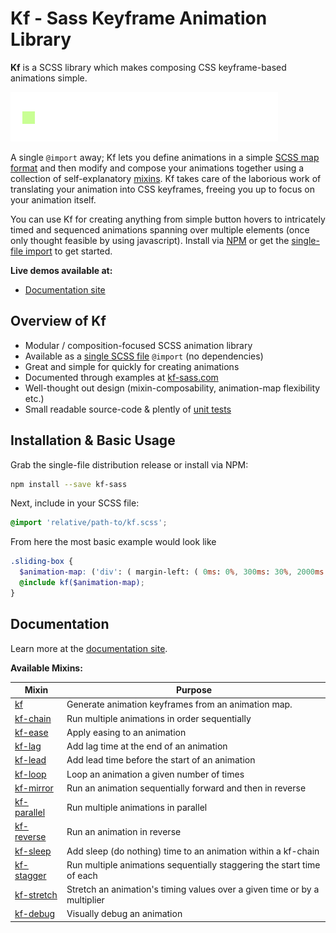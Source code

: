 # Kf - Sass Keyframe Animation Library
**Kf** is a SCSS library which makes composing CSS keyframe-based animations simple.

[![Demo Animation as a GIF](scss/resource/demo_animation.gif)](kf-sass.com)

A single `@import` away; Kf lets you define animations in a simple [SCSS map format](http://kf-sass.com/guide/animation-maps/) and then modify and compose your animations together using a collection of self-explanatory [mixins](http://kf-sass.com/mixins). Kf takes care of the laborious work of translating your animation into CSS keyframes, freeing you up to focus on your animation itself.

You can use Kf for creating anything from simple button hovers to intricately timed and sequenced animations spanning over multiple elements (once only thought feasible by using javascript). Install via [NPM](https://www.npmjs.com/package/kf-sass) or get the [single-file import](https://raw.githubusercontent.com/mil/kf-sass/master/dist/kf-1.0.0.scss) to get started.

**Live demos available at:**
- [Documentation site](http://kf-sass.com)

## Overview of Kf
- Modular / composition-focused SCSS animation library
- Available as a [single SCSS file](https://raw.githubusercontent.com/mil/kf-sass/master/dist/kf-1.0.0.scss) `@import` (no dependencies)
- Great and simple for quickly for creating animations
- Documented through examples at [kf-sass.com](http://kf-sass.com)
- Well-thought out design (mixin-composability, animation-map flexibility etc.)
- Small readable source-code & plently of [unit tests](/test)

## Installation & Basic Usage
Grab the single-file distribution release or install via NPM:
```bash
npm install --save kf-sass
```

Next, include in your SCSS file:
```scss
@import 'relative/path-to/kf.scss';
```

From here the most basic example would look like 
```scss
.sliding-box {
  $animation-map: ('div': ( margin-left: ( 0ms: 0%, 300ms: 30%, 2000ms: 100% ) ));
  @include kf($animation-map);
}
```


## Documentation
Learn more at the [documentation site](http://kf-sass.com).

**Available Mixins:**

| Mixin                                                | Purpose                                                                  |
| -                                                    | -                                                                        |
| [kf](http://kf-sass.com/mixins/kf)                   | Generate animation keyframes from an animation map.                      |
| [kf-chain](http://kf-sass.com/mixins/kf-chain)       | Run multiple animations in order sequentially                            |
| [kf-ease](http://kf-sass.com/mixins/kf-ease)         | Apply easing to an animation                                             | 
| [kf-lag](http://kf-sass.com/mixins/kf-lag)           | Add lag time at the end of an animation                                  |
| [kf-lead](http://kf-sass.com/mixins/kf-lead)         | Add lead time before the start of an animation                           |
| [kf-loop](http://kf-sass.com/mixins/kf-loop)         | Loop an animation a given number of times                                |
| [kf-mirror](http://kf-sass.com/mixins/kf-mirror)     | Run an animation sequentially forward and then in reverse                |
| [kf-parallel](http://kf-sass.com/mixins/kf-parallel) | Run multiple animations in parallel                                      |
| [kf-reverse](http://kf-sass.com/mixins/kf-reverse)   | Run an animation in reverse                                              |
| [kf-sleep](http://kf-sass.com/mixins/kf-sleep)       | Add sleep (do nothing) time to an animation within a kf-chain            |
| [kf-stagger](http://kf-sass.com/mixins/kf-stagger)   | Run multiple animations sequentially staggering the start time of each   |
| [kf-stretch](http://kf-sass.com/mixins/kf-stretch)   | Stretch an animation's timing values over a given time or by a multiplier|
| [kf-debug](http://kf-sass.com/mixins/kf-debug)       | Visually debug an animation                                              |
